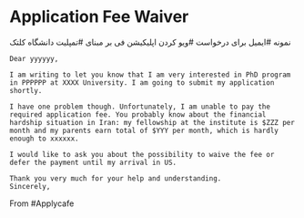 # Application Fee Waiver

نمونه #ایمیل برای درخواست #ویو کردن اپلیکیشن فی بر مبنای #تمپلیت دانشگاه کلتک


```
Dear yyyyyy,

I am writing to let you know that I am very interested in PhD program in PPPPPP at XXXX University. I am going to submit my application shortly.

I have one problem though. Unfortunately, I am unable to pay the required application fee. You probably know about the financial hardship situation in Iran: my fellowship at the institute is $ZZZ per month and my parents earn total of $YYY per month, which is hardly enough to xxxxxx.

I would like to ask you about the possibility to waive the fee or defer the payment until my arrival in US.

Thank you very much for your help and understanding.
Sincerely,
```

From #Applycafe